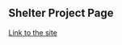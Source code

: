 ## Shelter Project Page

[Link to the site](http://shallow-pasdasdasen.surge.sh/pages/main/index.html)
